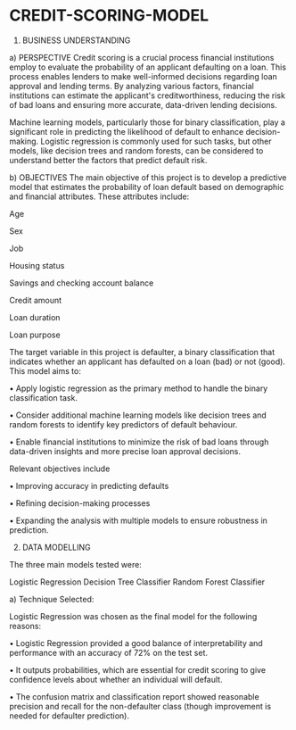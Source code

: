 # CREDIT-SCORING-MODEL

1. BUSINESS UNDERSTANDING

a) PERSPECTIVE
Credit scoring is a crucial process financial institutions employ to evaluate the probability of an applicant defaulting on a loan. This process enables lenders to make well-informed decisions regarding loan approval and lending terms. By analyzing various factors, financial institutions can estimate the applicant's creditworthiness, reducing the risk of bad loans and ensuring more accurate, data-driven lending decisions.

Machine learning models, particularly those for binary classification, play a significant role in predicting the likelihood of default to enhance decision-making. Logistic regression is commonly used for such tasks, but other models, like decision trees and random forests, can be considered to understand better the factors that predict default risk.

b) OBJECTIVES
The main objective of this project is to develop a predictive model that estimates the probability of loan default based on demographic and financial attributes. These attributes include:

Age

Sex

Job

Housing status

Savings and checking account balance

Credit amount

Loan duration

Loan purpose

The target variable in this project is defaulter, a binary classification that indicates whether an applicant has defaulted on a loan (bad) or not (good). This model aims to:

• Apply logistic regression as the primary method to handle the binary classification task.

• Consider additional machine learning models like decision trees and random forests to identify key predictors of default behaviour.

• Enable financial institutions to minimize the risk of bad loans through data-driven insights and more precise loan approval decisions.

Relevant objectives include

• Improving accuracy in predicting defaults

• Refining decision-making processes

• Expanding the analysis with multiple models to ensure robustness in prediction.

2. DATA MODELLING

The three main models tested were:

Logistic Regression
Decision Tree Classifier
Random Forest Classifier

a) Technique Selected:

Logistic Regression was chosen as the final model for the following reasons:

• Logistic Regression provided a good balance of interpretability and performance with an accuracy of 72% on the test set.

• It outputs probabilities, which are essential for credit scoring to give confidence levels about whether an individual will default.

• The confusion matrix and classification report showed reasonable precision and recall for the non-defaulter class (though improvement is needed for defaulter prediction).
